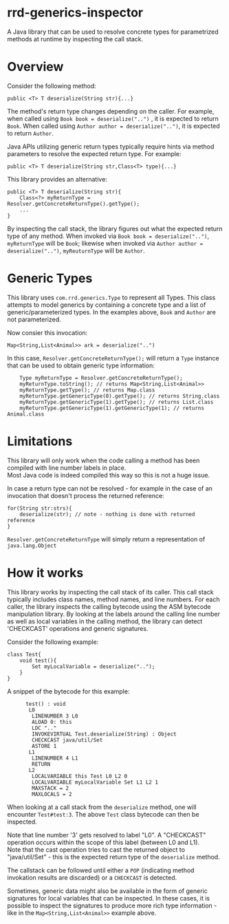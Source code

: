 rrd-generics-inspector
======================
A Java library that can be used to resolve concrete types for parametrized methods at runtime by inspecting the call stack. 

Overview
========
Consider the following method:
	
	public <T> T deserialize(String str){...}
	
The method's return type changes depending on the caller.  For example, when called using `Book book = deserialize("..")` , 
it is expected to return `Book`.  When called using `Author author = deserialize("..")`, it is expected to return `Author`.

Java APIs utilizing generic return types typically require hints via method parameters to resolve the expected return type.
For example:

	public <T> T deserialize(String str,Class<T> type){...}


This library provides an alternative:
	
	public <T> T deserialize(String str){
		Class<?> myReturnType = Resolver.getConcreteReturnType().getType();
		...
	}
	

By inspecting the call stack, the library figures out what the expected return type of any method.  When invoked via
`Book book = deserialize("..")`, `myReturnType` will be `Book`; likewise when invoked via `Author author = deserialize("..")`, 
`myReuturnType` will be `Author`.

Generic Types
=============
This library uses `com.rrd.generics.Type` to represent all Types.  This class attempts to model generics by containing
a concrete type and a list of generic/parameterized types.  In the examples above, `Book` and `Author` are not parameterized.

Now consier this invocation: 

	Map<String,List<Animal>> ark = deserialize("..")

In this case, `Resolver.getConcreteReturnType();` will return a `Type` instance that can be used to obtain generic type information:

		Type myReturnType = Resolver.getConcreteReturnType();
		myReturnType.toString(); // returns Map<String,List<Animal>>
		myReturnType.getType(); // returns Map.class
		myReturnType.getGenericType(0).getType(); // returns String.class
		myReturnType.getGenericType(1).getType(); // returns List.class
		myReturnType.getGenericType(1).getGenericType(1); // returns Animal.class


Limitations
===========
This library will only work when the code calling a method has been compiled with line number labels in place.  
Most Java code is indeed compiled this way so this is not a huge issue.

In case a return type can not be resolved - for example in the case of an invocation that doesn't process the returned reference:	

	for(String str:strs){
		deserialize(str); // note - nothing is done with returned reference
	}
	
`Resolver.getConcreteReturnType` will simply return a representation of `java.lang.Object`

How it works
============
This library works by inspecting the call stack of its caller.  This call stack typically includes class names, method names, and line numbers.
For each caller, the library inspects the calling bytecode using the ASM bytecode manipulation library.  By looking at the labels around the 
calling line number as well as local variables in the calling method, the library can detect 'CHECKCAST' operations and generic signatures.

Consider the following example:

	class Test{
		void test(){
			Set myLocalVariable = deserialize("..");		
		}
	}

A snippet of the bytecode for this example:

		  test() : void
		   L0
		    LINENUMBER 3 L0
		    ALOAD 0: this
		    LDC ".."
		    INVOKEVIRTUAL Test.deserialize(String) : Object
		    CHECKCAST java/util/Set
		    ASTORE 1
		   L1
		    LINENUMBER 4 L1
		    RETURN
		   L2
		    LOCALVARIABLE this Test L0 L2 0
		    LOCALVARIABLE myLocalVariable Set L1 L2 1
		    MAXSTACK = 2
		    MAXLOCALS = 2

When looking at a call stack from the `deserialize` method, one will encounter `Test#test:3`.  The above `Test` class bytecode can then
be inspected.

Note that line number '3' gets resolved to label "L0".  A "CHECKCAST" operation occurs within the scope of this label (between L0 and L1).  
Note that the cast operation tries to cast the returned object to "java/util/Set" - this is the expected return type of the `deserialize` method.

The callstack can be followed until either a `POP` (indicating method invokation results are discarded) or a `CHECKCAST` is detected.

Sometimes, generic data might also be available in the form of generic signatures for local variables that can be inspected.  In these cases, it 
is possible to inspect the signatures to produce more rich type information - like in the `Map<String,List<Animal>>` example above.



